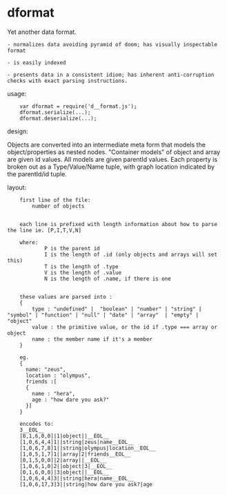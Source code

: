 # dformat
Yet another data format.  

	- normalizes data avoiding pyramid of doom; has visually inspectable format 

	- is easily indexed

	- presents data in a consistent idiom; has inherent anti-corruption checks with exact parsing instructions.


usage:

		var dformat = require('d__format.js');
		dformat.serialize(...);
		dformat.deserialize(...);

design:

Objects are converted into an intermediate meta form that models the object/properties as nested nodes.  "Container models" of object and array are given id values.  All models are given parentId values.  Each property is broken out as a Type/Value/Name tuple, with graph location indicated by the parentId/id tuple.  


layout:

		first line of the file: 
			number of objects
		
		
		each line is prefixed with length information about how to parse the line ie. [P,I,T,V,N]
		
		where:
				P is the parent id 
				I is the length of .id (only objects and arrays will set this) 
				T is the length of .type
				V is the length of .value
				N is the length of .name, if there is one

		
		these values are parsed into :
		{
			type : "undefined" |  "boolean" | "number" | "string" | "symbol" | "function" | "null" | "date" | "array"  | "empty" | "object"  
			value : the primitive value, or the id if .type === array or object
			name : the member name if it's a member
		}	
		
		eg.
		{
		  name: "zeus",
		  location : "olympus",
		  friends :[ 
		  {
			name : "hera",
			age : "how dare you ask?"
		  }]
		}
		
		encodes to:
		3__EOL__
		[0,1,6,0,0]|1|object||__EOL__
		[1,0,6,4,4]1||string|zeus|name__EOL__
		[1,0,6,7,8]1||string|olympus|location__EOL__
		[1,0,5,1,7]1||array|2|friends__EOL__
		[0,1,5,0,0]|2|array||__EOL__
		[1,0,6,1,0]2||object|3|__EOL__
		[0,1,6,0,0]|3|object||__EOL__
		[1,0,6,4,4]3||string|hera|name__EOL__
		[1,0,6,17,3]3||string|how dare you ask?|age
		